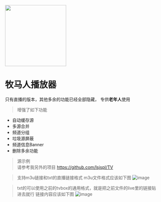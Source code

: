
<img src="https://github.com/lsjspl/MumarenPlayer/blob/main/app/src/main/res/drawable-hdpi/app_icon.png?raw=true" width="200" />            


# 牧马人播放器             
只有直播的版本，其他多余的功能已经全部隐藏， 专供**老年人**使用

>增强了如下功能
* 自动缓存源
* 多源合并
* 频道分组
* 垃圾源屏蔽
* 频道信息Banner
* 删除多余功能

>源示例   
> 请参考我另外的项目
https://github.com/lsjspl/TV                      



>支持m3u链接和txt的直播链接格式
>m3u文件格式应该如下图
![image](https://github.com/lsjspl/TVBoxOnlyLive/assets/2315298/f1b11e1f-07a2-4a3d-9c34-c8bef37e12f5)

>txt的可以使用之前的tvbox的通用格式，就是把之前文件的live里的链接贴进去就行
链接内容应该如下图
![image](https://github.com/lsjspl/TVBoxOnlyLive/assets/2315298/712f8b0f-5eda-4c1b-b633-be891d63ff47)
